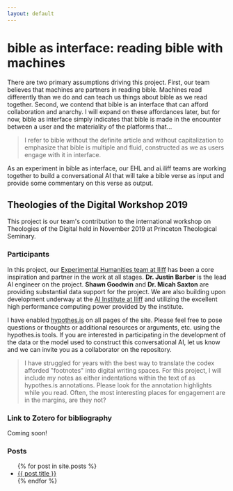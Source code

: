 ```yaml
---
layout: default
---
```


# bible as interface: reading bible with machines

There are two primary assumptions driving this project. First, our team believes that machines are partners in reading bible. Machines read differently than we do and can teach us things about bible as we read together. Second, we contend that bible is an interface that can afford collaboration and anarchy.  I will expand on these affordances later, but for now, bible as interface simply indicates that bible is made in the encounter between a user and the materiality of the platforms that...

> I refer to bible without the definite article and without capitalization to emphasize that bible is multiple and fluid, constructed as we as users engage with it in interface. 

As an experiment in bible as interface, our EHL and ai.iliff teams are working together to build a conversational AI that will take a bible verse as input and provide some commentary on this verse as output. 


## Theologies of the Digital Workshop 2019

This project is our team's contribution to the international workshop on Theologies of the Digital held in November 2019 at Princeton Theological Seminary. 

### Participants

In this project, our [Experimental Humanities team at Iliff](https://www.iliff.edu/experimental-humanities/) has been a core inspiration and partner in the work at all stages. **Dr. Justin Barber** is the lead AI engineer on the project. **Shawn Goodwin** and **Dr. Micah Saxton** are providing substantial data support for the project. We are also building upon development underway at the [AI Institute at Iliff](https://ai.iliff.edu) and utilizing the excellent high performance computing power provided by the institute. 

I have enabled [hypothes.is](https://hypothes.is) on all pages of the site. Please feel free to pose questions or thoughts or additional resources or arguments, etc. using the hypothes.is tools. If you are interested in participating in the development of the data or the model used to construct this conversational AI, let us know and we can invite you as a collaborator on the repository. 

> I have struggled for years with the best way to translate the codex afforded "footnotes" into digital writing spaces. For this project, I will include my notes as either indentations within the text of as hypothes.is annotations. Please look for the annotation highlights while you read. Often, the most interesting places for engagement are in the margins, are they not?

### Link to Zotero for bibliography

Coming soon!

### Posts

<ul>
  {% for post in site.posts %}
    <li>
      <a href="{{ post.url | relative_url }}">{{ post.title }}</a>
    </li>
  {% endfor %}
</ul>